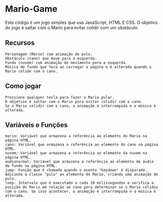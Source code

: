 # Mario-Game

Este código é um jogo simples que usa JavaScript, HTML E CSS. O objetivo do jogo é saltar com o Mario para evitar colidir com um obstáculo.

## Recursos

    Personagem (Mario) com animação de pulo.
    Obstáculo (cano) que move para a esquerda.
    Fundo (nuvem) com animação de movimento para a esquerda.
    Música de fundo que toca ao carregar a página e é alterada quando o Mario colide com o cano.

## Como jogar

    Pressione qualquer tecla para fazer o Mario pular.
    O objetivo é saltar com o Mario para evitar colidir com o cano.
    Se o Mario colidir com o cano, a animação é interrompida e a música é alterada.

## Variáveis e Funções

    mario: Variável que armazena a referência ao elemento do Mario na página HTML.
    cano: Variável que armazena a referência ao elemento do cano na página HTML.
    nuvem: Variável que armazena a referência ao elemento da nuvem na página HTML.
    audionormal: Variável que armazena a referência ao elemento de áudio de fundo na página HTML.
    jump: Função que é chamada quando o evento "keydown" é disparado. Adiciona a classe "pulo" ao elemento do Mario, criando uma animação de pulo.
    loop: Intervalo que é executado a cada 10 milissegundos e verifica a posição do Mario em relação ao cano para determinar se o Mario colidiu com o cano. Se isso acontecer, a animação é interrompida e a música é alterada.
